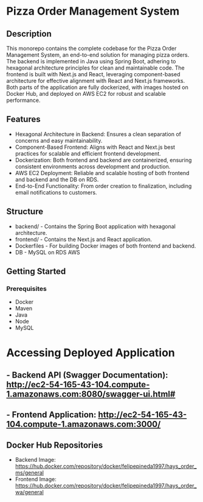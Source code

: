 # Pizza Order Management System
## Description
This monorepo contains the complete codebase for the Pizza Order Management System, an end-to-end solution for managing pizza orders. The backend is implemented in Java using Spring Boot, adhering to hexagonal architecture principles for clean and maintainable code. The frontend is built with Next.js and React, leveraging component-based architecture for effective alignment with React and Next.js frameworks. Both parts of the application are fully dockerized, with images hosted on Docker Hub, and deployed on AWS EC2 for robust and scalable performance.
## Features
- Hexagonal Architecture in Backend: Ensures a clean separation of concerns and easy maintainability.
- Component-Based Frontend: Aligns with React and Next.js best practices for scalable and efficient frontend development.
- Dockerization: Both frontend and backend are containerized, ensuring consistent environments across development and production.
- AWS EC2 Deployment: Reliable and scalable hosting of both frontend and backend and the DB on RDS.
- End-to-End Functionality: From order creation to finalization, including email notifications to customers.
## Structure
- backend/  - Contains the Spring Boot application with hexagonal architecture.
- frontend/ - Contains the Next.js and React application.
- Dockerfiles - For building Docker images of both frontend and backend.
- DB - MySQL on RDS AWS
## Getting Started
### Prerequisites
- Docker
- Maven
- Java
- Node
- MySQL

# Accessing Deployed Application
## - Backend API (Swagger Documentation): http://ec2-54-165-43-104.compute-1.amazonaws.com:8080/swagger-ui.html#
## - Frontend Application: http://ec2-54-165-43-104.compute-1.amazonaws.com:3000/

## Docker Hub Repositories
- Backend Image: https://hub.docker.com/repository/docker/felipepineda1997/hays_order_ms/general
- Frontend Image: https://hub.docker.com/repository/docker/felipepineda1997/hays_order_wa/general
